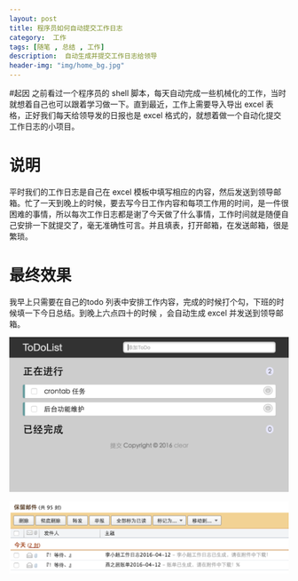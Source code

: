 ```yaml
---
layout: post
title: 程序员如何自动提交工作日志
category:  工作
tags: [随笔 , 总结 , 工作]
description:  自动生成并提交工作日志给领导
header-img: "img/home_bg.jpg"
---
```


#起因
之前看过一个程序员的 shell 脚本，每天自动完成一些机械化的工作，当时就想着自己也可以跟着学习做一下。直到最近，工作上需要导入导出 excel 表格，正好我们每天给领导发的日报也是 excel 格式的，就想着做一个自动化提交工作日志的小项目。
# 说明
平时我们的工作日志是自己在 excel 模板中填写相应的内容，然后发送到领导邮箱。忙了一天到晚上的时候，要去写今日工作内容和每项工作用的时间，是一件很困难的事情，所以每次工作日志都是谢了今天做了什么事情，工作时间就是随便自己安排一下就提交了，毫无准确性可言。并且填表，打开邮箱，在发送邮箱，很是繁琐。
# 最终效果
我早上只需要在自己的todo 列表中安排工作内容，完成的时候打个勾，下班的时候填一下今日总结。到晚上六点四十的时候 ，会自动生成 excel 并发送到领导邮箱。

![image](img/todo.png)

![image](img/email.png)